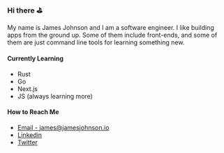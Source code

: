### Hi there ⛳️

My name is James Johnson and I am a software engineer. I like building apps from the ground up. Some of them include front-ends, and some of them are just command line tools for learning something new. 

#### Currently Learning

* Rust
* Go
* Next.js
* JS (always learning more)

#### How to Reach Me

* [Email - james@jamesjohnson.io](mailto:james@jamesjohnson.io)
* [Linkedin](https://www.linkedin.com/in/jamesjjjohnson)
* [Twitter](https://www.Twitter.com/jamesj_dev)

<!--
**JamesJ0717/JamesJ0717** is a ✨ _special_ ✨ repository because its `README.md` (this file) appears on your GitHub profile.

Here are some ideas to get you started:

- 🔭 I’m currently working on ...
- 🌱 I’m currently learning ...
- 👯 I’m looking to collaborate on ...
- 🤔 I’m looking for help with ...
- 💬 Ask me about ...
- 📫 How to reach me: ...
- 😄 Pronouns: ...
- ⚡ Fun fact: ...
-->
